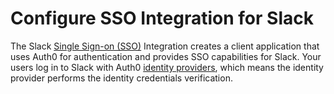 # Configure SSO Integration for Slack

The Slack [Single Sign-on (SSO)](/sso) Integration creates a client application that uses Auth0 for authentication and provides SSO capabilities for Slack. Your users log in to Slack with Auth0 [identity providers](/identityproviders), which means the identity provider performs the identity credentials verification.
